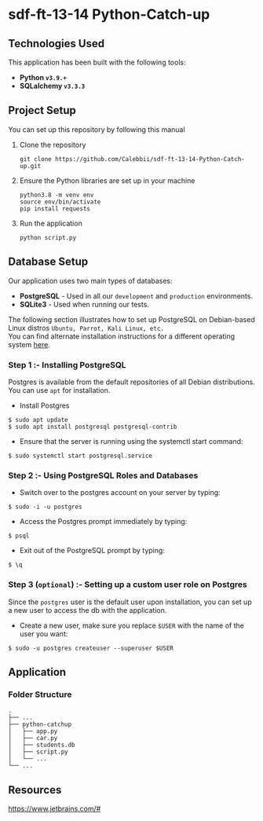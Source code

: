 # sdf-ft-13-14 Python-Catch-up

 
## Technologies Used
This application has been built with the following tools:  

- **Python `v3.9.+`**
- **SQLalchemy `v3.3.3`**
    
    
## Project Setup  
You can set up this repository by following this manual

1. Clone the repository 
    ```{shell}
    git clone https://github.com/Calebbii/sdf-ft-13-14-Python-Catch-up.git
   ```
2. Ensure the Python libraries are set up in your machine
    ```{shell} 
    python3.8 -m venv env
    source env/bin/activate
    pip install requests
   ```
3. Run the application
    ```{shell}
    python script.py
    ```




## Database Setup
Our application uses two main types of databases:

- **PostgreSQL** - Used in all our `development` and `production` environments.
- **SQLite3** - Used when running our tests.

The following section illustrates how to set up PostgreSQL on Debian-based Linux distros `Ubuntu, Parrot, Kali Linux, etc.`<br/>
You can find alternate installation instructions for a different operating system [here](https://www.postgresql.org/download/).

### Step 1 :- Installing PostgreSQL

Postgres is available from the default repositories of all Debian distributions. You can use `apt` for installation.

- Install Postgres
```
$ sudo apt update
$ sudo apt install postgresql postgresql-contrib
```

- Ensure that the server is running using the systemctl start command:
```{shell}
$ sudo systemctl start postgresql.service
```

### Step 2 :- Using PostgreSQL Roles and Databases

- Switch over to the postgres account on your server by typing:
```{shell}
$ sudo -i -u postgres
```
- Access the Postgres prompt immediately by typing:
```{shell}
$ psql
```
- Exit out of the PostgreSQL prompt by typing:
```{shell}
$ \q
```

### Step 3 (`optional`) :- Setting up a custom user role on Postgres
Since the `postgres` user is the default user upon installation, you can set up a new user to access the db with the application.

- Create a new user, make sure you replace `$USER` with the name of the user you want:
```{shell}
$ sudo -u postgres createuser --superuser $USER
```


## Application

### Folder Structure
 
    .
    ├── ...
    ├── python-catchup                  
    │   ├── app.py              
    │   ├── car.py            
    │   ├── students.db            
    │   ├── script.py          
    │   └── ...                 
    └── ...

## Resources
https://www.jetbrains.com/#

